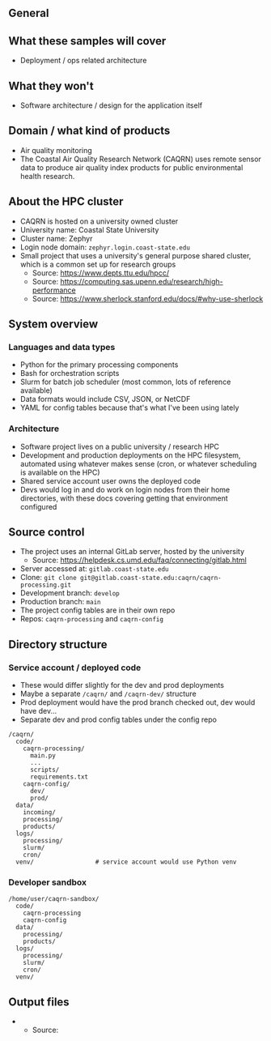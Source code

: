 General
---

## What these samples will cover

- Deployment / ops related architecture

## What they won't

- Software architecture / design for the application itself

## Domain / what kind of products

- Air quality monitoring
- The Coastal Air Quality Research Network (CAQRN) uses remote sensor data to produce air quality index products for public environmental health research.

## About the HPC cluster

- CAQRN is hosted on a university owned cluster
- University name: Coastal State University
- Cluster name: Zephyr
- Login node domain: `zephyr.login.coast-state.edu`
- Small project that uses a university's general purpose shared cluster, which is a common set up for research groups
  - Source: https://www.depts.ttu.edu/hpcc/
  - Source: https://computing.sas.upenn.edu/research/high-performance
  - Source: https://www.sherlock.stanford.edu/docs/#why-use-sherlock

## System overview

### Languages and data types

- Python for the primary processing components
- Bash for orchestration scripts
- Slurm for batch job scheduler (most common, lots of reference available)
- Data formats would include CSV, JSON, or NetCDF
- YAML for config tables because that's what I've been using lately

### Architecture

- Software project lives on a public university / research HPC
- Development and production deployments on the HPC filesystem, automated using whatever makes sense (cron, or whatever scheduling is available on the HPC)
- Shared service account user owns the deployed code
- Devs would log in and do work on login nodes from their home directories, with these docs covering getting that environment configured

## Source control

- The project uses an internal GitLab server, hosted by the university
  - Source: https://helpdesk.cs.umd.edu/faq/connecting/gitlab.html
- Server accessed at: `gitlab.coast-state.edu`
- Clone: `git clone git@gitlab.coast-state.edu:caqrn/caqrn-processing.git`
- Development branch: `develop`
- Production branch: `main`
- The project config tables are in their own repo
- Repos: `caqrn-processing` and `caqrn-config`

## Directory structure

### Service account / deployed code

- These would differ slightly for the dev and prod deployments
- Maybe a separate `/caqrn/` and `/caqrn-dev/` structure
- Prod deployment would have the prod branch checked out, dev would have dev...
- Separate dev and prod config tables under the config repo

```
/caqrn/
  code/
    caqrn-processing/
      main.py
      ...
      scripts/
      requirements.txt
    caqrn-config/
      dev/
      prod/
  data/
    incoming/
    processing/
    products/
  logs/
    processing/
    slurm/
    cron/
  venv/                 # service account would use Python venv
```

### Developer sandbox 

```
/home/user/caqrn-sandbox/
  code/
    caqrn-processing
    caqrn-config
  data/
    processing/
    products/
  logs/
    processing/
    slurm/
    cron/
  venv/
```

## Output files

-
  - Source:
